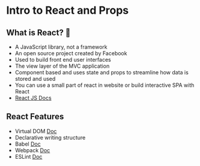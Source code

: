 # Intro to React and Props

## What is React? :thinking:

* A JavaScript library, not a framework
* An open source project created by Facebook
* Used to build front end user interfaces
* The view layer of the MVC application
* Component based and uses state and props to streamline how data is stored and used
* You can use a small part of react in website or build interactive SPA with React
* [React JS Docs](https://reactjs.org/)

## React Features

* Virtual DOM [Doc](https://reactjs.org/docs/faq-internals.html#:~:text=The%20virtual%20DOM%20(VDOM)%20is,This%20process%20is%20called%20reconciliation.&text=They%20may%20also%20be%20considered,virtual%20DOM%E2%80%9D%20implementation%20in%20React.)
* Declarative writing structure 
* Babel [Doc](https://babeljs.io/docs/en/)
* Webpack [Doc](https://webpack.js.org/)
* ESLint [Doc](https://eslint.org/docs/user-guide/getting-started)

